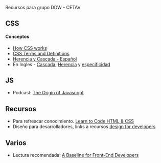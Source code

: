 Recursos para grupo DDW - CETAV

CSS
------

#### Conceptos
* [How CSS works](https://developer.mozilla.org/en-US/docs/Web/Guide/CSS/Getting_started/How_CSS_works)
* [CSS Terms and Definitions](http://www.impressivewebs.com/css-terms-definitions/)
* [Herencia y Cascada - Español](http://mosaic.uoc.edu/ac/le/es/m6/ud2/)
* En Ingles - [Cascada](http://nicolasgallagher.com/css-cascade-specificity-inheritance/), [Herencia](https://developer.mozilla.org/en-US/docs/Web/CSS/inheritance) y [especificidad](https://developer.mozilla.org/en-US/docs/Web/CSS/Specificity)

JS
------
* Podcast: [The Origin of Javascript](http://devchat.tv/js-jabber/124-jsj-the-origin-of-javascript-with-brendan-eich)

Recursos
------
* Para refrescar conocimiento. [Learn to Code HTML & CSS](http://learn.shayhowe.com/html-css/)
* Diseño para desarrolladores, links a recursos [design for developers](https://danbarber.me/design-for-developers/)

Varios
------
* Lectura recomendada: [A Baseline for Front-End Developers](http://rmurphey.com/blog/2012/04/12/a-baseline-for-front-end-developers/) 